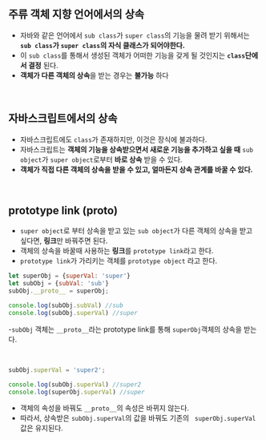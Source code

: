## 주류 객체 지향 언어에서의 상속
- 자바와 같은 언어에서 ```sub class```가 ```super class```의 기능을 물려 받기 위해서는 **```sub class```가 ```super class```의 자식 클래스가 되어야한다.**
- 이 ```sub class```를 통해서 생성된 객체가 어떠한 기능을 갖게 될 것인지는 **```class```단에서 결정** 된다. 
- **객체가 다른 객체의 상속**을 받는 경우는 **불가능** 하다

<br>

## 자바스크립트에서의 상속
- 자바스크립트에도 ```class```가 존재하지만, 이것은 장식에 불과하다.
- 자바스크립트는 **객체의 기능을 상속받으면서 새로운 기능을 추가하고 싶을 때** ```sub object```가 ```super object```로부터 **바로 상속** 받을 수 있다.
- **객체가 직접 다른 객체의 상속을 받을 수 있고, 얼마든지 상속 관계를 바꿀 수 있다.** 

<br>

## prototype link (__proto__)
- ```super object```로 부터 상속을 받고 있는 ```sub object```가 다른 객체의 상속을 받고 싶다면, **링크**만 바꿔주면 된다. 
- 객체의 상속을 바꿀때 사용하는 **링크**를 ```prototype link```라고 한다. 
-  ```prototype link```가 가리키는 객체를 ```prototype object``` 라고 한다. 

```javascript
let superObj = {superVal: 'super'}
let subObj = {subVal: 'sub'}
subObj.__proto__ = superObj;

console.log(subObj.subVal) //sub
console.log(subObj.superVal) //super

```
-```subObj``` 객체는 ```__proto__```라는 prototype link를 통해 ```superObj```객체의 상속을 받는다.

<br>

```javascript
subObj.superVal = 'super2';

console.log(subObj.superVal) //super2
console.log(superObj.superVal) //super

```
- 객체의 속성을 바꿔도 ```__proto__```의 속성은 바뀌지 않는다.
- 따라서, 상속받은 ```subObj.superVal```의 값을 바꿔도 기존의 ``` superObj.superVal```값은 유지된다.






